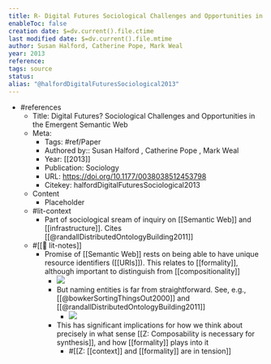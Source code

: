 ```yaml
---
title: R- Digital Futures Sociological Challenges and Opportunities in the Emergent Semantic Web
enableToc: false
creation date: $=dv.current().file.ctime
last modified date: $=dv.current().file.mtime
author: Susan Halford, Catherine Pope, Mark Weal
year: 2013
reference: 
tags: source
status: 
alias: "@halfordDigitalFuturesSociological2013"
---
```


- #references
    - Title: Digital Futures? Sociological Challenges and Opportunities in the Emergent Semantic Web
    - Meta:
        - Tags: #ref/Paper
        - Authored by::  Susan Halford ,  Catherine Pope ,  Mark Weal
        - Year: [[2013]]
        - Publication: Sociology
        - URL: https://doi.org/10.1177/0038038512453798
        - Citekey: halfordDigitalFuturesSociological2013
    - Content
        - Placeholder
    - #lit-context
        - Part of sociological sream of inquiry on [[Semantic Web]] and [[infrastructure]]. Cites [[@randallDistributedOntologyBuilding2011]]
    - #[[📝 lit-notes]]
        - Promise of [[Semantic Web]] rests on being able to have unique resource identifiers ([[URIs]]). This relates to [[formality]], although important to distinguish from [[compositionality]]
            - ![](https://firebasestorage.googleapis.com/v0/b/firescript-577a2.appspot.com/o/imgs%2Fapp%2Fmegacoglab%2FM3PpiGtvzg.png?alt=media&token=e0783be4-c6dd-40fa-b76f-0805b1eb42b7)
            - But naming entities is far from straightforward. See, e.g., [[@bowkerSortingThingsOut2000]] and [[@randallDistributedOntologyBuilding2011]]
                - ![](https://firebasestorage.googleapis.com/v0/b/firescript-577a2.appspot.com/o/imgs%2Fapp%2Fmegacoglab%2FzYhdbtf4dB.png?alt=media&token=e9d60c6d-358e-4620-880d-e7cdf6360d82)
            - This has significant implications for how we think about precisely in what sense [[Z: Composability is necessary for synthesis]], and how [[formality]] plays into it
                - #[[Z: [[context]] and [[formality]] are in tension]]
